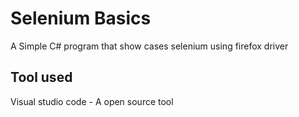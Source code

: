 # Selenium Basics

A Simple C# program that show cases selenium using firefox driver

## Tool used
Visual studio code - A open source tool
